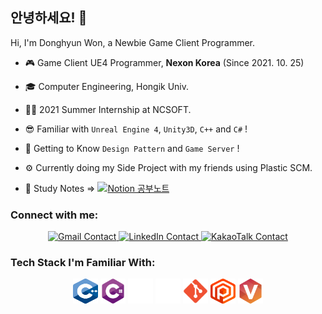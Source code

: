 ## 안녕하세요! 👋

Hi, I'm Donghyun Won, a Newbie Game Client Programmer.

- 🎮 Game Client UE4 Programmer, **Nexon Korea** (Since 2021. 10. 25)

- 🎓 Computer Engineering, Hongik Univ.

- 👨‍💼 2021 Summer Internship at NCSOFT.

- 😎 Familiar with `Unreal Engine 4`, `Unity3D`, `C++` and `C#` !

- 👊 Getting to Know `Design Pattern` and `Game Server` !

- ⚙ Currently doing my Side Project with my friends using Plastic SCM.

- 📖 Study Notes => <a href="https://wonadam.oopy.io/"> <img alt="Notion 공부노트" src ="https://img.shields.io/badge/Notion-000000.svg?&style=for-the-badge&logo=Notion&logoColor=FFFFFF"/> </a>
	
### Connect with me:
<p align="center">
	<a href="mailto:ehdgus5500@gmail.com" target="_blank">
		<img alt="Gmail Contact" src ="https://img.shields.io/badge/Gmail-EA4335.svg?&style=for-the-badge&logo=Gmail&logoColor=FFFFFF"/>
	</a>
    	<a href="https://www.linkedin.com/in/%EB%8F%99%ED%98%84-%EC%9B%90-449841185/" target="_blank"">
		<img alt="LinkedIn Contact" src ="https://img.shields.io/badge/LinkedIm-0A66C2.svg?&style=for-the-badge&logo=LinkedIn&logoColor=FFFFFF"/>    
	</a>
	<a href="https://open.kakao.com/o/sdNMrCqd" target="_blank"">
	    <img alt="KakaoTalk Contact" src ="https://img.shields.io/badge/KakaoTalk-FFCD00.svg?&style=for-the-badge&logo=KakaoTalk&logoColor=FFFFFF"/>		
	</a>
</p>


### Tech Stack I'm Familiar With:
<p align="center">
	<img align="center" src="tech/C++_Logo.svg" alt="Cpp" height="40" width="40" />
	<img align="center" src="tech/csharp.svg" alt="C#" height="40" width="40" />
	<img align="center" src="tech/unreal.png" alt="UE4" height="40" width="40" />
    	<img align="center" src="tech/unity.png" alt="Unity" height="40" width="40" />
	<img align="center" src="tech/Git_icon.svg" alt="Git" height="40" width="40"/>
	<img align="center" src="tech/plastic-scm.svg" alt="PlasticSCM" height="40" width="40"/>
	<img align="center" src="tech/perforce.png" alt="Perforce" height="40" width="40" />
</p>

<br>

<!-- ### Tech Stack I'm Learning:
<p align="center">

</p> -->
